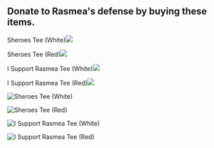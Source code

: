 ## Donate to Rasmea's defense by buying these items.

Sheroes Tee (White)<img src="{{site.baseurl}}/assets/img/Sheroes_White.jpg">

Sheroes Tee (Red)<img src="{{site.baseurl}}/assets/img/Sheroes_Red.jpg">

I Support Rasmea Tee (White)<img src="{{site.baseurl}}/assets/img/I_Support_Rasmea_white.jpg">

I Support Rasmea Tee (Red)<img src="{{site.baseurl}}/assets/img/I_Support_Rasmea_red.jpg">

![Sheroes Tee (White)]({{site.baseurl}}/assets/img/Sheroes_White.jpg)

![Sheroes Tee (Red)]({{site.baseurl}}/assets/img/Sheroes_Red.jpg)

![I Support Rasmea Tee (White)]({{site.baseurl}}/assets/img/I_Support_Rasmea_white.jpg)

![I Support Rasmea Tee (Red)]({{site.baseurl}}/assets/img/I_Support_Rasmea_red.jpg)
